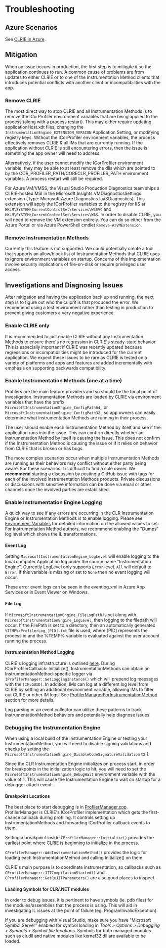 # Troubleshooting

## Azure Scenarios

See [CLRIE in Azure](scenarios/azure.md).

## Mitigation

When an issue occurs in production, the first step is to mitigate it so the application continues to run. A common cause of problems are from updates to either CLRIE or to one of the Instrumentation Method clients that introduces potential conflicts with another client or incompatibilities with the app.

### Remove CLRIE

The most direct way to stop CLRIE and all Instrumentation Methods is to remove the ICorProfiler environment variables that are being applied to the process (along with a process restart). This may either require updating applicationHost.xdt files, changing the `InstrumentationEngine_EXTENSION_VERSION` Application Setting, or modifying registry keys. Without the ICorProfiler environment variables, the process effectively removes CLRIE & all IMs that are currently running. If the application without CLRIE is still encountering errors, then the issue is something the app owner will need to address.

Alternatively, if the user cannot modify the ICorProfiler environment variable, they may be able to at least remove the dlls which are pointed to by the COR_PROFILER_PATH/CORECLR_PROFILER_PATH environment variables. A process restart will still be required.

For Azure VM/VMSS, the Visual Studio Production Diagnostics team ships a CLRIE-hosted MSI in the Microsoft.Insights.VMDiagnosticsSettings extension (Type: Microsoft.Azure.Diagnostics.IaaSDiagnostics). This extension will apply the ICorProfiler variables to the registry for IIS at `HKLM\SYSTEM\CurrentControlSet\Services\W3SVC` and `HKLM\SYSTEM\CurrentControlSet\Services\WAS`. In order to disable CLRIE, you will need to remove the VM extension entirely. You can do so either from the Azure Portal or via Azure PowerShell cmdlet `Remove-AzVMExtension`.

### Remove Instrumentation Methods

Currently this feature is not supported. We could potentially create a tool that supports an allow/block list of InstrumentationMethods that CLRIE uses to ignore environment variables on startup. Concerns of this implementation involve security implications of file-on-disk or require privileged user access.

## Investigations and Diagnosing Issues

After mitigation and having the application back up and running, the next step is to figure out who the culprit is that produced the error. We recommend using a test environment rather than testing in production to prevent giving customers a very negative experience.

### Enable CLRIE only

It is recommended to just enable CLRIE without any Instrumentation Methods to ensure there's no regression in CLRIE's steady-state behavior. This is especially important if CLRIE was recently updated because regressions or incompatibilities might be introduced for the current application. We expect these issues to be rare as CLRIE is tested on a variety of platforms and apps and features are added incrementally with emphasis on supporting backwards compatibility.

### Enable Instrumentation Methods (one at a time)

Profilers are the main feature providers and so should be the focal point of investigation. Instrumentation Methods are loaded by CLRIE via environment variables that have the prefix `MicrosoftInstrumentationEngine_ConfigPath64_` or `MicrosoftInstrumentationEngine_ConfigPath32_` so app owners can easily determine what Instrumentation Methods are running in their process.

The user should enable each Instrumentation Method by itself and see if the application runs into the issue. This can confirm directly whether an Instrumentation Method by itself is causing the issue. This does not confirm if the Instrumentation Method is causing the issue or if it relies on behavior from CLRIE that is broken or has bugs.

The more complex scenarios occur when multiple Instrumentation Methods are running as their behaviors may conflict without either party being aware. For these scenarios it is difficult to find a sole owner. We **recommend** starting a discussion by posting a GitHub issue with tags for each of the involved Instrumentation Methods products. Private discussions or discussions with sensitive information can be done via email or other channels once the involved parties are established.

### Enable Instrumentation Engine Logging

A quick way to see if any errors are occurring in the CLR Instrumentation Engine or Instrumentation Methods is to enable logging. Please see
[Environment Variables](environment_variables.md) for detailed information on the allowed values to set. For Instrumentation Method authors, we recommend enabling the "Dumps" log level which shows the IL transformations.

#### Event Log

Setting `MicrosoftInstrumentationEngine_LogLevel` will enable logging to the local computer Application log under the source name
"Instrumentation Engine". Currently LogLevel only supports `Error` level. `All` will default to `Error`. If this variable is missing or set to
`None` then no event logging will occur.

These error event logs can be seen in the eventlog.xml in Azure App Services or in Event Viewer on Windows.

#### File Log

If `MicrosoftInstrumentationEngine_FileLogPath` is set along with `MicrosoftInstrumentationEngine_LogLevel`, then logging to the filepath will
occur. If the FilePath is set to a directory, then an automatically generated `%TEMP%\ProfilerLog_[PID].txt` file is used, where [PID]
represents the process id and the %TEMP% variable is evaluated against the user account running the process.

#### Instrumentation Method Logging

CLRIE's logging infrastructure is outlined [here](./logging.md). During ICorProfilerCallback::Initialize(), InstrumentationMethods can obtain an InstrumentationMethod-specific logger via `IProfilerManager::GetLoggingInstance()` which will prepend log messages with the `[IM:GUID]`. In addition, IMs can log at a different log level from CLRIE by setting an additional environment variable, allowing IMs to filter out CLRIE or other IM logs. See [ProfilerManagerForInstrumentationMethod](./logging.md#profilermanagerforinstrumentationmethod-hcpp) section for more details.

Log parsing or an event collector can utilize these patterns to track InstrumentationMethod behaviors and potentially help diagnose issues.

### Debugging the Instrumentation Engine

When using a local build of the Instrumentation Engine or testing your InstrumentationMethod, you will need to disable signing validations and checks by setting the
`MicrosoftInstrumentationEngine_DisableCodeSignatureValidation` to 1.

Since the CLR Instrumentation Engine initializes on process start, in order for breakpoints in the initialization logic to hit, you will need to set the `MicrosoftInstrumentationEngine_DebugWait` environment variable with the value of 1. This will cause the Instrumentation Engine to wait on startup for a debugger attach event.

#### Breakpoint Locations

The best place to start debugging is in [ProfilerManager.cpp](../src/InstrumentationEngine/ProfilerManager.cpp). ProfilerManager is CLRIE's ICorProfiler implementation which gets the first-chance callback during profiling. It controls setting up InstrumentationMethods and forwarding ICorProfiler callback events to them.

Setting a breakpoint inside `CProfilerManager::Initialize()` provides the earliest point where CLRIE is beginning to initialize in the process.

`CProfilerManager::AddInstrumentationMethod()` provides the logic for loading each InstrumentationMethod and calling Initialize() on them.

CLRIE's main purpose is to coordinate instrumentation, so callbacks such as `CProfilerManager::JITCompilationStarted()` and `CProfilerManager::GetReJITParameters()` are also good places to inspect.

#### Loading Symbols for CLR/.NET modules

In order to debug issues, it is pertinent to have symbols (ie. pdb files) for the modules/assemblies that the process is using. This will aid in investigating IL issues at the point of failure (eg. ProgramInvalidException).

If you are debugging with Visual Studio, make sure you have "Microsoft Symbol Server" enabled for symbol loading in *Tools > Options > Debugging > Symbols > Symbol file locations*. Symbols for both managed modules such as clr.dll and native modules like kernel32.dll are available to be loaded.
